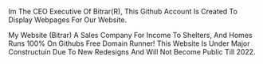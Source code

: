 Im The CEO Executive Of Bitrar(R), This Github Account Is Created To Display Webpages For Our Website.

My Website (Bitrar) A Sales Company For Income To Shelters, And Homes Runs 100% On Githubs Free Domain Runner!
This Website Is Under Major Constructuin Due To New Redesigns And Will Not Become Public Till 2022.
